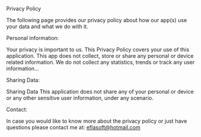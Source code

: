 Privacy Policy

The following page provides our privacy policy about how our app(s) use your data and what we do with it.


Personal information:

Your privacy is important to us. This Privacy Policy covers your use of this application. This app does not collect, store or share any personal or device related information. We do not collect any statistics, trends or track any user information...




Sharing Data:

Sharing Data This application does not share any of your personal or device or any other sensitive user information, under any scenario.




Contact:

In case you would like to know more about the privacy policy or just have questions please contact me at: eflasoft@hotmail.com
